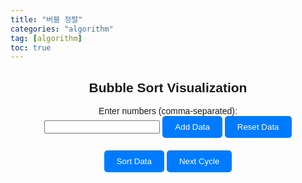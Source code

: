 ```yaml
---
title: "버블 정렬"
categories: "algorithm"
tag: [algorithm]
toc: true
---
```


<html lang="en">
<head>
  <meta charset="UTF-8">
  <meta name="viewport" content="width=device-width, initial-scale=1.0">
  <title>Bubble Sort Visualization</title>

  <style>
    body {
      font-family: Arial, sans-serif;
    }
    .container {
      max-width: 600px;
      margin: 0 auto;
      text-align: center;
    }
    .input-container {
      margin-bottom: 20px;
    }
    .button {
      padding: 10px 20px;
      background-color: #007bff;
      color: #fff;
      border: none;
      border-radius: 5px;
      cursor: pointer;
    }
    .button:hover {
      background-color: #0056b3;
    }
    #chart-container {
      margin-top: 30px;
      position: relative;
      height: 300px; /* Adjust height for visualization */
    }
    .bar {
      position: absolute;
      bottom: 0;
      background-color: #007bff;
      margin: 10px;
      border-top-left-radius: 10px;
      border-top-right-radius: 10px;
    }
  </style>
</head>
<body>
  <div class="container">
    <h2>Bubble Sort Visualization</h2>
    <div class="input-container">
      <label for="data-input">Enter numbers (comma-separated):</label><br>
      <input type="text" id="data-input">
      <button class="button" onclick="addData()">Add Data</button>
      <button class="button" onclick="resetData()">Reset Data</button>
    </div>
    <button class="button" onclick="sortData()">Sort Data</button>
    <button class="button" onclick="nextCycle()">Next Cycle</button>
    <div id="chart-container"></div>
  </div>

  <script>
    let data = [];
    let currentStep = 0;

    function drawChart() {
      const chartContainer = document.getElementById('chart-container');
      chartContainer.innerHTML = '';
      const maxValue = Math.max(...data);
      data.forEach((value, index) => {
        const bar = document.createElement('div');
        bar.className = 'bar';
        bar.style.height = `${(value / maxValue) * 100}%`; // Adjust height for visualization
        bar.style.width = `${100 / data.length}%`;
        bar.style.left = `${(index * 100) / data.length}%`;
        bar.textContent = value;
        chartContainer.appendChild(bar);
      });
    }

    function addData() {
      const input = document.getElementById('data-input').value.trim();
      const newData = input.split(',').map(str => parseInt(str.trim()));
      data = data.concat(newData.filter(num => !isNaN(num)));
      drawChart();
    }

    function resetData() {
      data = [];
      drawChart();
    }

    async function sortData() {
      currentStep = 0;
      for (let i = 0; i < data.length - 1; i++) {
        for (let j = 0; j < data.length - 1 - i; j++) {
          if (data[j] > data[j + 1]) {
            await sleep(100); // Adjust speed of sorting
            const temp = data[j];
            data[j] = data[j + 1];
            data[j + 1] = temp;
            drawChart();
          }
        }
      }
    }

    function nextCycle() {
      if (currentStep >= data.length - 1) return;
      for (let j = 0; j < data.length - 1 - currentStep; j++) {
        if (data[j] > data[j + 1]) {
          const temp = data[j];
          data[j] = data[j + 1];
          data[j + 1] = temp;
          drawChart();
        }
      }
      currentStep++;
    }

    function sleep(ms) {
      return new Promise(resolve => setTimeout(resolve, ms));
    }
  </script>
</body>
</html>